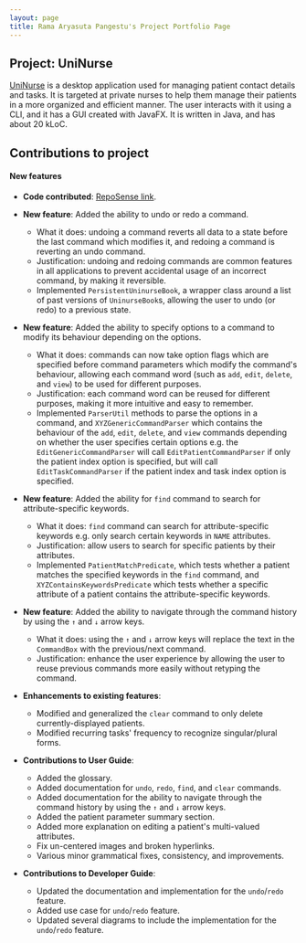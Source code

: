 ```yaml
---
layout: page
title: Rama Aryasuta Pangestu's Project Portfolio Page
---
```


## Project: UniNurse

[UniNurse](https://ay2223s1-cs2103t-t12-4.github.io/tp/) is a desktop application used for managing patient contact details and tasks.
It is targeted at private nurses to help them manage their patients in a more organized and efficient manner.
The user interacts with it using a CLI, and it has a GUI created with JavaFX. It is written in Java, and has about 20 kLoC.

## Contributions to project

#### New features

* **Code contributed**: [RepoSense link](https://nus-cs2103-ay2223s1.github.io/tp-dashboard/?search=rama-pang&breakdown=true).

* **New feature**: Added the ability to undo or redo a command.
  * What it does: undoing a command reverts all data to a state before the last command which modifies it, and redoing a command is reverting an undo command.
  * Justification: undoing and redoing commands are common features in all applications to prevent accidental usage of an incorrect command, by making it reversible.
  * Implemented `PersistentUninurseBook`, a wrapper class around a list of past versions of `UninurseBook`s, allowing the user to undo (or redo) to a previous state.

* **New feature**: Added the ability to specify options to a command to modify its behaviour depending on the options.
  * What it does: commands can now take option flags which are specified before command parameters which modify the command's behaviour, allowing each command word (such as `add`, `edit`, `delete`, and `view`) to be used for different purposes.
  * Justification: each command word can be reused for different purposes, making it more intuitive and easy to remember.
  * Implemented `ParserUtil` methods to parse the options in a command, and `XYZGenericCommandParser` which contains the behaviour of the `add`, `edit`, `delete`, and `view` commands depending on whether the user specifies certain options e.g. the `EditGenericCommandParser` will call `EditPatientCommandParser` if only the patient index option is specified, but will call `EditTaskCommandParser` if the patient index and task index option is specified.

* **New feature**: Added the ability for `find` command to search for attribute-specific keywords.
  * What it does: `find` command can search for attribute-specific keywords e.g. only search certain keywords in `NAME` attributes.
  * Justification: allow users to search for specific patients by their attributes.
  * Implemented `PatientMatchPredicate`, which tests whether a patient matches the specified keywords in the `find` command, and `XYZContainsKeywordsPredicate` which tests whether a specific attribute of a patient contains the attribute-specific keywords.

* **New feature**: Added the ability to navigate through the command history by using the `↑` and `↓` arrow keys.
  * What it does: using the `↑` and `↓` arrow keys will replace the text in the `CommandBox` with the previous/next command.
  * Justification: enhance the user experience by allowing the user to reuse previous commands more easily without retyping the command.

* **Enhancements to existing features**:
  * Modified and generalized the `clear` command to only delete currently-displayed patients.
  * Modified recurring tasks' frequency to recognize singular/plural forms.

* **Contributions to User Guide**:
  * Added the glossary.
  * Added documentation for `undo`, `redo`, `find`, and `clear` commands.
  * Added documentation for the ability to navigate through the command history by using the `↑` and `↓` arrow keys.
  * Added the patient parameter summary section.
  * Added more explanation on editing a patient's multi-valued attributes.
  * Fix un-centered images and broken hyperlinks.
  * Various minor grammatical fixes, consistency, and improvements.

* **Contributions to Developer Guide**:
  * Updated the documentation and implementation for the `undo`/`redo` feature.
  * Added use case for `undo`/`redo` feature.
  * Updated several diagrams to include the implementation for the `undo`/`redo` feature.
